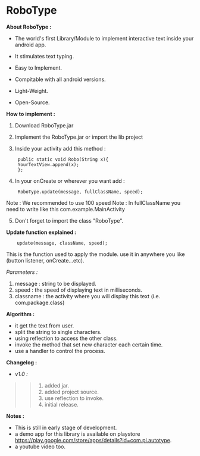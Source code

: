 # RoboType 



**About RoboType :**

- The world's first Library/Module to implement interactive text inside your android app.

- It stimulates text typing.

- Easy to Implement.

- Compitable with all android versions.

- Light-Weight.

- Open-Source.

**How to implement :**

1. Download RoboType.jar
2. Implement the RoboType.jar or import the lib project
    
3. Inside your activity add this method :


        public static void Robo(String x){
        YourTextView.append(x);
        };
    
4. In your onCreate or wherever you want add :
   
        RoboType.update(message, fullClassName, speed);
        
Note : We recommended to use 100 speed
Note : In fullClassName you need to write like this com.example.MainActivity

5. Don't forget to import the class "RoboType".


**Update function explained :**

        update(message, className, speed);
        
This is the function used to apply the module.
use it in anywhere you like (button listener, onCreate...etc).

 *Parameters :*
 1. message : string to be displayed.
 2. speed : the speed of displaying text in milliseconds.
 3. classname : the activity where you will display this text (i.e. com.package.class)


**Algorithm  :**

 - it get the text from user.
 - split the string to single characters.
 - using reflection to access the other class.
 - invoke the method that set new character each certain time.
 - use a handler to control the process.


**Changelog :**
- *v1.0 :*

 >>1. added jar.
 >>2. added project source.
 >>3. use reflection to invoke.
 >>4. initial release.
 
 
**Notes :**
 
 - This is still in early stage of development.
 - a demo app for this library is available on playstore https://play.google.com/store/apps/details?id=com.pi.autotype.
 - a youtube video too.
 
       
